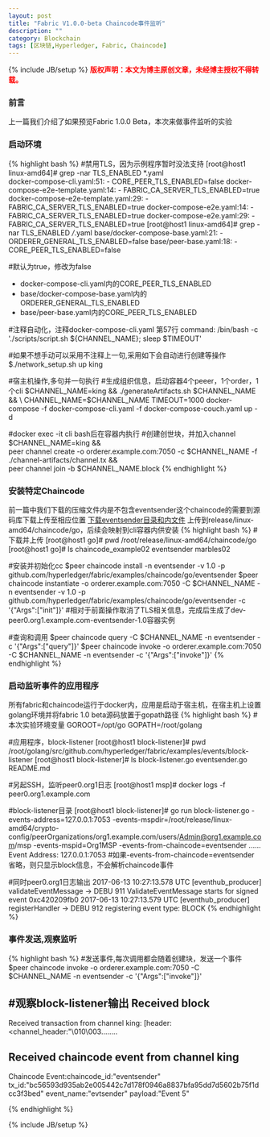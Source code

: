 ```yaml
---
layout: post
title: "Fabric V1.0.0-beta Chaincode事件监听"
description: ""
category: Blockchain 
tags: [区块链,Hyperledger, Fabric, Chaincode]
---
```

{% include JB/setup %}
**<font color="red">版权声明：本文为博主原创文章，未经博主授权不得转载。</font>**

### 前言
上一篇我们介绍了如果预览Fabric 1.0.0 Beta，本次来做事件监听的实验


### 启动环境
{% highlight bash %}
#禁用TLS，因为示例程序暂时没法支持
[root@host1 linux-amd64]# grep -nar TLS_ENABLED *.yaml  
docker-compose-cli.yaml:51:      - CORE_PEER_TLS_ENABLED=false
docker-compose-e2e-template.yaml:14:      - FABRIC_CA_SERVER_TLS_ENABLED=true
docker-compose-e2e-template.yaml:29:      - FABRIC_CA_SERVER_TLS_ENABLED=true
docker-compose-e2e.yaml:14:      - FABRIC_CA_SERVER_TLS_ENABLED=true
docker-compose-e2e.yaml:29:      - FABRIC_CA_SERVER_TLS_ENABLED=true
[root@host1 linux-amd64]# grep -nar TLS_ENABLED */*.yaml
base/docker-compose-base.yaml:21:      - ORDERER_GENERAL_TLS_ENABLED=false
base/peer-base.yaml:18:      - CORE_PEER_TLS_ENABLED=false

#默认为true，修改为false
- docker-compose-cli.yaml内的CORE_PEER_TLS_ENABLED
- base/docker-compose-base.yaml内的ORDERER_GENERAL_TLS_ENABLED
- base/peer-base.yaml内的CORE_PEER_TLS_ENABLED

#注释自动化，注释docker-compose-cli.yaml 第57行 
command: /bin/bash -c './scripts/script.sh ${CHANNEL_NAME}; sleep $TIMEOUT'

#如果不想手动可以采用不注释上一句,采用如下会自动进行创建等操作
$./network_setup.sh up king

#宿主机操作,多句并一句执行
#生成组织信息，启动容器4个peeer，1个order，1个cli
$CHANNEL_NAME=king && ./generateArtifacts.sh $CHANNEL_NAME && \
CHANNEL_NAME=$CHANNEL_NAME TIMEOUT=1000 docker-compose -f docker-compose-cli.yaml -f docker-compose-couch.yaml up -d

#docker exec -it cli bash后在容器内执行
#创建创世块，并加入channel
$CHANNEL_NAME=king && \
peer channel create -o orderer.example.com:7050 -c $CHANNEL_NAME -f ./channel-artifacts/channel.tx && \
peer channel join -b $CHANNEL_NAME.block
{% endhighlight %}


### 安装特定Chaincode
前一篇中我们下载的压缩文件内是不包含eventsender这个chaincode的需要到源码库下载上传至相应位置
[下载eventsender目录和内文件](https://github.com/hyperledger/fabric/tree/master/examples/chaincode/go)
上传到release/linux-amd64/chaincode/go，后续会映射到cli容器内供安装
{% highlight bash %}
#下载并上传
[root@host1 go]# pwd
/root/release/linux-amd64/chaincode/go
[root@host1 go]# ls
chaincode_example02  eventsender  marbles02

#安装并初始化cc
$peer chaincode install -n eventsender -v 1.0 -p github.com/hyperledger/fabric/examples/chaincode/go/eventsender
$peer chaincode instantiate -o orderer.example.com:7050 -C $CHANNEL_NAME -n eventsender -v 1.0 -p github.com/hyperledger/fabric/examples/chaincode/go/eventsender -c '{"Args":["init"]}'
#相对于前面操作取消了TLS相关信息，完成后生成了dev-peer0.org1.example.com-eventsender-1.0容器实例

#查询和调用
$peer chaincode query -C $CHANNEL_NAME -n eventsender -c '{"Args":["query"]}'
$peer chaincode invoke -o orderer.example.com:7050 -C $CHANNEL_NAME -n eventsender -c '{"Args":["invoke"]}'
{% endhighlight %}

### 启动监听事件的应用程序
所有fabric和chaincode运行于docker内，应用是启动于宿主机，在宿主机上设置golang环境并将fabric 1.0 beta源码放置于gopath路径
{% highlight bash %}
#本次实验环境变量
GOROOT=/opt/go
GOPATH=/root/golang

#应用程序，block-listener
[root@host1 block-listener]# pwd
/root/golang/src/github.com/hyperledger/fabric/examples/events/block-listener
[root@host1 block-listener]# ls
block-listener.go  eventsender.go  README.md

#另起SSH，监听peer0.org1日志
[root@host1 msp]# docker logs -f peer0.org1.example.com

#block-listener目录
[root@host1 block-listener]#  go run block-listener.go -events-address=127.0.0.1:7053 -events-mspdir=/root/release/linux-amd64/crypto-config/peerOrganizations/org1.example.com/users/Admin@org1.example.com/msp  -events-mspid=Org1MSP -events-from-chaincode=eventsender
......
Event Address: 127.0.0.1:7053
#如果-events-from-chaincode=eventsender 省略，则只显示block信息，不会解析chaincode事件

#同时peer0.org1日志输出
2017-06-13 10:27:13.578 UTC [eventhub_producer] validateEventMessage -> DEBU 911 ValidateEventMessage starts for signed event 0xc420209fb0
2017-06-13 10:27:13.579 UTC [eventhub_producer] registerHandler -> DEBU 912 registering event type: BLOCK
{% endhighlight %}


### 事件发送,观察监听
{% highlight bash %}
#发送事件,每次调用都会随着创建块，发送一个事件
$peer chaincode invoke -o orderer.example.com:7050 -C $CHANNEL_NAME -n eventsender -c '{"Args":["invoke"]}'

#观察block-listener输出
Received block
--------------
Received transaction from channel king: 
        [header:<channel_header:"\010\003........

Received chaincode event from channel king
------------------------
Chaincode Event:chaincode_id:"eventsender" tx_id:"bc56593d935ab2e005442c7d178f0946a8837bfa95dd7d5602b75f1dcc3f3bed" event_name:"evtsender" payload:"Event 5" 

{% endhighlight %}


{% include JB/setup %}


